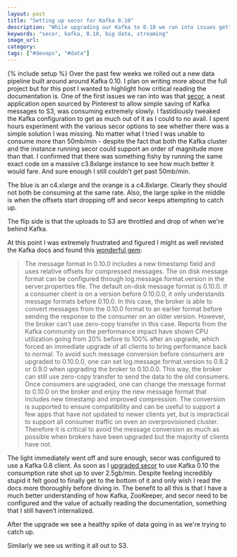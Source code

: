 ```yaml
---
layout: post
title: "Setting up secor for Kafka 0.10"
description: "While upgrading our Kafka to 0.10 we ran into issues getting secor to scale. We did a ton of optimization but the final culprit was the version of our Kafka consumer."
keywords: "secor, kafka, 0.10, big data, streaming"
image_url:
category:
tags: ["#devops", "#data"]
---
```

{% include setup %}
Over the past few weeks we rolled out a new data pipeline built around around Kafka 0.10. I plan on writing more about the full project but for this post I wanted to highlight how critical reading the documentation is. One of the first issues we ran into was that [secor](https://github.com/pinterest/secor), a neat application open sourced by Pinterest to allow simple saving of Kafka messages to S3, was consuming extremely slowly. I fastidiously tweaked the Kafka configuration to get as much out of it as I could to no avail. I spent hours experiment with the various secor options to see whether there was a simple solution I was missing. No matter what I tried I was unable to consume more than 50mb/min - despite the fact that both the Kafka cluster and the instance running secor could support an order of magnitude more than that. I confirmed that there was something fishy by running the same exact code on a massive c3.8xlarge instance to see how much better it would fare. And sure enough I still couldn’t get past 50mb/min.

<amp-img src="{{ IMG_PATH }}secor-old-in.png" alt="Old network in" width="1757" height="833" layout="responsive"></amp-img>
<p class="caption">The blue is an c4.xlarge and the orange is a c4.8xlarge. Clearly they should not both be consuming at the same rate. Also, the large spike in the middle is when the offsets start dropping off and secor keeps attempting to catch up.</p>

<amp-img src="{{ IMG_PATH }}secor-old-out.png" alt="Old network out" width="1765" height="847" layout="responsive"></amp-img>
<p class="caption">The flip side is that the uploads to S3 are throttled and drop of when we're behind Kafka.</p>

At this point I was extremely frustrated and figured I might as well revisted the Kafka docs and found this [wonderful gem](http://kafka.apache.org/0100/documentation.html#upgrade_10_performance_impact):

> The message format in 0.10.0 includes a new timestamp field and uses relative offsets for compressed messages. The on disk message format can be configured through log.message.format.version in the server.properties file. The default on-disk message format is 0.10.0. If a consumer client is on a version before 0.10.0.0, it only understands message formats before 0.10.0. In this case, the broker is able to convert messages from the 0.10.0 format to an earlier format before sending the response to the consumer on an older version. However, the broker can't use zero-copy transfer in this case. Reports from the Kafka community on the performance impact have shown CPU utilization going from 20% before to 100% after an upgrade, which forced an immediate upgrade of all clients to bring performance back to normal. To avoid such message conversion before consumers are upgraded to 0.10.0.0, one can set log.message.format.version to 0.8.2 or 0.9.0 when upgrading the broker to 0.10.0.0. This way, the broker can still use zero-copy transfer to send the data to the old consumers. Once consumers are upgraded, one can change the message format to 0.10.0 on the broker and enjoy the new message format that includes new timestamp and improved compression. The conversion is supported to ensure compatibility and can be useful to support a few apps that have not updated to newer clients yet, but is impractical to support all consumer traffic on even an overprovisioned cluster. Therefore it is critical to avoid the message conversion as much as possible when brokers have been upgraded but the majority of clients have not.

The light immediately went off and sure enough, secor was configured to use a Kafka 0.8 client. As soon as I [upgraded secor](https://github.com/pinterest/secor/pull/262) to use Kafka 0.10 the consumption rate shot up to over 2.5gb/min. Despite feeling incredibly stupid it felt good to finally get to the bottom of it and only wish I read the docs more thoroughly before diving in. The benefit to all this is that I have a much better understanding of how  Kafka, ZooKeeper, and secor need to be configured and the value of actually reading the documentation, something that I still haven’t internalized.

<amp-img src="{{ IMG_PATH }}secor-new-in.png" alt="Old network in" width="886" height="425" layout="responsive"></amp-img>
<p class="caption">After the upgrade we see a healthy spike of data going in as we're trying to catch up.</p>

<amp-img src="{{ IMG_PATH }}secor-new-out.png" alt="Old network in" width="878" height="426" layout="responsive"></amp-img>
<p class="caption">Similarly we see us writing it all out to S3.</p>
